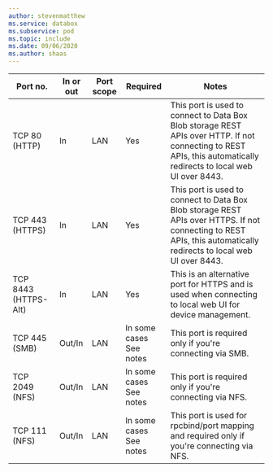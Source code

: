 ```yaml
---
author: stevenmatthew
ms.service: databox
ms.subservice: pod   
ms.topic: include
ms.date: 09/06/2020
ms.author: shaas
---
```


| Port no.|	In or out |	Port scope|	Required| Notes |
|--------|-----|-----|-----------|----------|
| TCP 80 (HTTP)|In|LAN|Yes|This port is used to connect to Data Box Blob storage REST APIs over HTTP. If not connecting to REST APIs, this automatically redirects to local web UI over 8443. |
| TCP 443 (HTTPS)|In|LAN|Yes|This port is used to connect to Data Box Blob storage REST APIs over HTTPS. If not connecting to REST APIs, this automatically redirects to local web UI over 8443. |
| TCP 8443 (HTTPS-Alt)|In|LAN|Yes|This is an alternative port for HTTPS and is used when connecting to local web UI for device management. |
| TCP 445 (SMB)|Out/In|LAN|In some cases<br>See notes|This port is required only if you're connecting via SMB. |
| TCP 2049 (NFS)|Out/In|LAN|In some cases<br>See notes|This port is required only if you're connecting via NFS. |
| TCP 111 (NFS)|Out/In|LAN|In some cases<br>See notes|This port is used for rpcbind/port mapping and required only if you're connecting via NFS.  |

